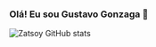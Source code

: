 
### Olá! Eu sou Gustavo Gonzaga 👻

![Zatsoy GitHub stats](https://github-readme-stats.vercel.app/api?username=zatsoy&show_icons=true&theme=radical)
